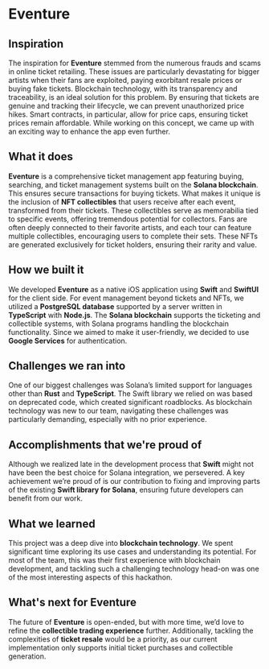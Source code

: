 # Eventure

## Inspiration

The inspiration for **Eventure** stemmed from the numerous frauds and scams in online ticket retailing. These issues are particularly devastating for bigger artists when their fans are exploited, paying exorbitant resale prices or buying fake tickets. Blockchain technology, with its transparency and traceability, is an ideal solution for this problem. By ensuring that tickets are genuine and tracking their lifecycle, we can prevent unauthorized price hikes. Smart contracts, in particular, allow for price caps, ensuring ticket prices remain affordable. While working on this concept, we came up with an exciting way to enhance the app even further.

## What it does

**Eventure** is a comprehensive ticket management app featuring buying, searching, and ticket management systems built on the **Solana blockchain**. This ensures secure transactions for buying tickets. What makes it unique is the inclusion of **NFT collectibles** that users receive after each event, transformed from their tickets. These collectibles serve as memorabilia tied to specific events, offering tremendous potential for collectors. Fans are often deeply connected to their favorite artists, and each tour can feature multiple collectibles, encouraging users to complete their sets. These NFTs are generated exclusively for ticket holders, ensuring their rarity and value.

## How we built it

We developed **Eventure** as a native iOS application using **Swift** and **SwiftUI** for the client side. For event management beyond tickets and NFTs, we utilized a **PostgreSQL database** supported by a server written in **TypeScript** with **Node.js**. The **Solana blockchain** supports the ticketing and collectible systems, with Solana programs handling the blockchain functionality. Since we aimed to make it user-friendly, we decided to use **Google Services** for authentication.

## Challenges we ran into

One of our biggest challenges was Solana’s limited support for languages other than **Rust** and **TypeScript**. The Swift library we relied on was based on deprecated code, which created significant roadblocks. As blockchain technology was new to our team, navigating these challenges was particularly demanding, especially with no prior experience.

## Accomplishments that we're proud of

Although we realized late in the development process that **Swift** might not have been the best choice for Solana integration, we persevered. A key achievement we’re proud of is our contribution to fixing and improving parts of the existing **Swift library for Solana**, ensuring future developers can benefit from our work.

## What we learned

This project was a deep dive into **blockchain technology**. We spent significant time exploring its use cases and understanding its potential. For most of the team, this was their first experience with blockchain development, and tackling such a challenging technology head-on was one of the most interesting aspects of this hackathon.

## What's next for Eventure

The future of **Eventure** is open-ended, but with more time, we’d love to refine the **collectible trading experience** further. Additionally, tackling the complexities of **ticket resale** would be a priority, as our current implementation only supports initial ticket purchases and collectible generation.

